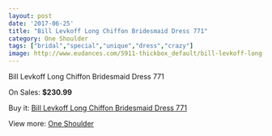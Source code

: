 ```yaml
---
layout: post
date: '2017-06-25'
title: "Bill Levkoff Long Chiffon Bridesmaid Dress 771"
category: One Shoulder
tags: ["bridal","special","unique","dress","crazy"]
image: http://www.eudances.com/5911-thickbox_default/bill-levkoff-long-chiffon-bridesmaid-dress-771.jpg
---
```

Bill Levkoff Long Chiffon Bridesmaid Dress 771

On Sales: **$230.99**
<a href="https://www.eudances.com/en/one-shoulder/2086-bill-levkoff-long-chiffon-bridesmaid-dress-771.html"><amp-img layout="responsive" width="600" height="600" src="//www.eudances.com/5911-thickbox_default/bill-levkoff-long-chiffon-bridesmaid-dress-771.jpg" alt="Bill Levkoff Long Chiffon Bridesmaid Dress 771 0" /></a>
<a href="https://www.eudances.com/en/one-shoulder/2086-bill-levkoff-long-chiffon-bridesmaid-dress-771.html"><amp-img layout="responsive" width="600" height="600" src="//www.eudances.com/5912-thickbox_default/bill-levkoff-long-chiffon-bridesmaid-dress-771.jpg" alt="Bill Levkoff Long Chiffon Bridesmaid Dress 771 1" /></a>

Buy it: [Bill Levkoff Long Chiffon Bridesmaid Dress 771](https://www.eudances.com/en/one-shoulder/2086-bill-levkoff-long-chiffon-bridesmaid-dress-771.html "Bill Levkoff Long Chiffon Bridesmaid Dress 771")

View more: [One Shoulder](https://www.eudances.com/en/23-one-shoulder "One Shoulder")